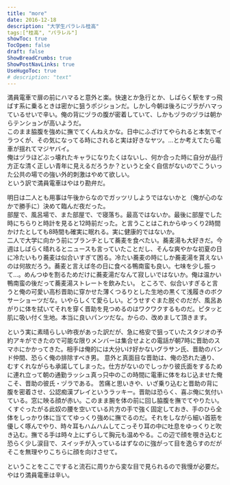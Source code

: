 ```yaml
---
title: "more"
date: 2016-12-18
description: "大学生パラレル桂高"
tags:["桂高", "パラレル"]
showToc: true
TocOpen: false
draft: false
ShowBreadCrumbs: true
ShowPostNavLinks: true
UseHugoToc: true
# description: "text"
---
```


満員電車で扉の前にハマると意外と楽。快速とか急行とか、しばらく駅をすっ飛ばす系に乗るときは密かに狙うポジションだ。しかし今朝は後ろにヅラがハマっているせいで辛い。俺の背にヅラの腹が密着していて、しかもヅラのヅラは朝からテンションが高いようだ。  
このまま脇腹を強めに撫でてくんねえかな。日中にふざけてやられると本気でイラつくが、その気になってる時にされると実は好きなヤツ。…とか考えてたら電車が揺れてマジヤバイ。  
俺はヅラほどぶっ壊れたキャラになりたくはないし、何か合った時に自分が品行方正な清く正しい青年に見えるだろうか？というと全く自信がないのでこういった公共の場での強い外的刺激はやめて欲しい。  
という訳で満員電車はやはり勘弁だ。

明日は二人とも用事は午後からなのでガッツリしようではないかと（俺が心のなかで勝手に）決めて臨んだ夜だった。  
部屋で、風呂場で、また部屋で、で寝落ち。最高ではないか。最後に部屋でした時にちらりと時計を見ると12時前だった。と言うことはこれからゆっくり2時間かけたとしても8時間も確実に眠れる。実に健康的ではないか。  
二人で大学に向かう前にブランチとして蕎麦を食べたい。蕎麦湯も大好きだ。今週はしばらく晴れるとニュースも言っていたことだし、そんな爽やかな初夏の日に冷たいもり蕎麦は似合いすぎて困る。冷たい蕎麦の時にしか蕎麦湯を貰えないのは何故だろう。蕎麦と言えば冬の日に食べる鴨南蛮も良い。七味を少し振って…。めんつゆを割るためだけに蕎麦湯だなんて寂しいではないか。俺は温かい鴨南蛮の後だって蕎麦湯ストレートを飲みたい。
ところで、似合いすぎると言うと俺の可愛い高杉晋助に穿かせた薄くつるりとした生地の黒くて浅履きのボクサーショーツだな。いやらしくて愛らしい。どうせすぐまた脱ぐのだが、風呂あがりに体を拭いてそれを穿く晋助を見つめるのはワクワクするものだ。ピタッと肌に吸い付く生地。本当に良いパンツだな。からの、改めまして頂きます。

という実に素晴らしい昨夜があった訳だが、急に格安で狙っていたスタジオの予約アキができたので可能な限りメンバーは集合せよとの電話が朝7時に晋助のスマホにかかってきた。相手は俺的には大分いけ好かないグラサン氏、晋助のバンド仲間、恐らく俺の排除すべき男。
意外と真面目な晋助は、俺の恐れた通り、むすくれながらも承諾してしまった。仕方がないのでしっかり彼氏面をするために連れ立って朝の通勤ラッシュ真っ只中のこの時間に電車に体をねじ込ませた俺こそ、晋助の彼氏・ヅラである。
苦痛と思いきや、いざ乗り込むと晋助の背に腹を密着させ、公認痴漢プレイというラッキー。晋助は恐らく、喜ぶ俺に気付いている。窓に映る顔が赤い。このまま腕を体の前に回し脇腹を撫でてやりたい。くすぐったがる此奴の腰を空いている片方の手で強く固定しておき、手のひら全体をしっかり体に当ててゆっくり強めに撫でるのだ。それをしながら細い首筋を優しく啄んでやり、時々耳もハムハムしてこっそり耳の中に吐息をゆっくりと吹き込む。撫でる手は時々上にずらして胸元も温めやる。この辺で顔を覗き込むと恐らく少し涙目で、スイッチが入っているはずなのに強がって目を逸らすのだがそこを無理やりこちらに顔を向けさせて。

ということをここですると流石に周りから変な目で見られるので我慢が必要だ。やはり満員電車は辛い。